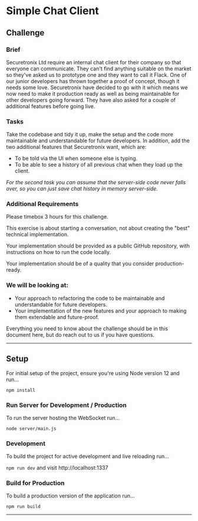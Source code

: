 # Simple Chat Client

## Challenge

### Brief

Securetronix Ltd require an internal chat client for their company so that everyone can communicate. They can't find anything suitable on the market so they've asked us to prototype one and they want to call it Flack. One of our junior developers has thrown together a proof of concept, though it needs some love. Securetronix have decided to go with it which means we now need to make it production ready as well as being maintainable for other developers going forward. They have also asked for a couple of additional features before going live.

### Tasks

Take the codebase and tidy it up, make the setup and the code more maintainable and understandable for future developers. In addition, add the two additional features that Securetronix want, which are:

- To be told via the UI when someone else is typing.
- To be able to see a history of all previous chat when they load up the client. 

_For the second task you can assume that the server-side code never falls over, so you can just save chat history in memory server-side._

### Additional Requirements

Please timebox 3 hours for this challenge.

This exercise is about starting a conversation, not about creating the "best" technical implementation.

Your implementation should be provided as a public GitHub repository, with instructions on how to run the code locally.

Your implementation should be of a quality that you consider production-ready.

### We will be looking at:

- Your approach to refactoring the code to be maintainable and understandable for future developers.
- Your implementation of the new features and your approach to making them extendable and future-proof. 

Everything you need to know about the challenge should be in this document here, but do reach out to us if you have questions. 

---

## Setup

For initial setup of the project, ensure you're using Node version 12 and run...

`npm install`

### Run Server for Development / Production

To run the server hosting the WebSocket run...

`node server/main.js`

### Development

To build the project for active development and live reloading run...

`npm run dev` and visit http://localhost:1337

### Build for Production

To build a production version of the application run...

`npm run build`

---
